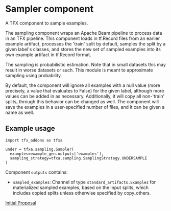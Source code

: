 # Sampler component

A TFX component to sample examples.

The sampling component wraps an Apache Beam pipeline to process
data in an TFX pipeline. This component loads in tf.Record files from
an earlier example artifact, processes the 'train' split by default,
samples the split by a given label's classes, and stores the new
set of sampled examples into its own example artifact in
tf.Record format.

The sampling is probabilistic estimation. Note that in small datasets
this may result in worse datasets or such. This module is meant to
approximate sampling using probability.

By default, the component will ignore all examples with a null value
(more precisely, a value that evaluates to False) for the given label,
although more values can be added in as necessary. Additionally, it will
copy all non-'train' splits, through this behavior can be changed as well.
The component will save the examples in a user-specified number of files,
and it can be given a name as well.

## Example usage
```
import tfx_addons as tfxa

under = tfxa.sampling.Sampler(
  examples=example_gen.outputs['examples'],
  sampling_strategy=tfxa.sampling.SamplingStrategy.UNDERSAMPLE
)
```

Component `outputs` contains:
  - `sampled_examples`: Channel of type `standard_artifacts.Examples` for
    materialized sampled examples, based on the input splits, which includes
    copied splits unless otherwise specified by copy_others.

[Initial Proposal](../proposals/20210721-sampling_component.md)
